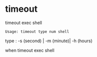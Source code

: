 timeout
=======

timeout exec shell

```Usage: timeout type num shell```

type : -s (second) | -m (minute)| -h (hours)

when timeout exec shell
